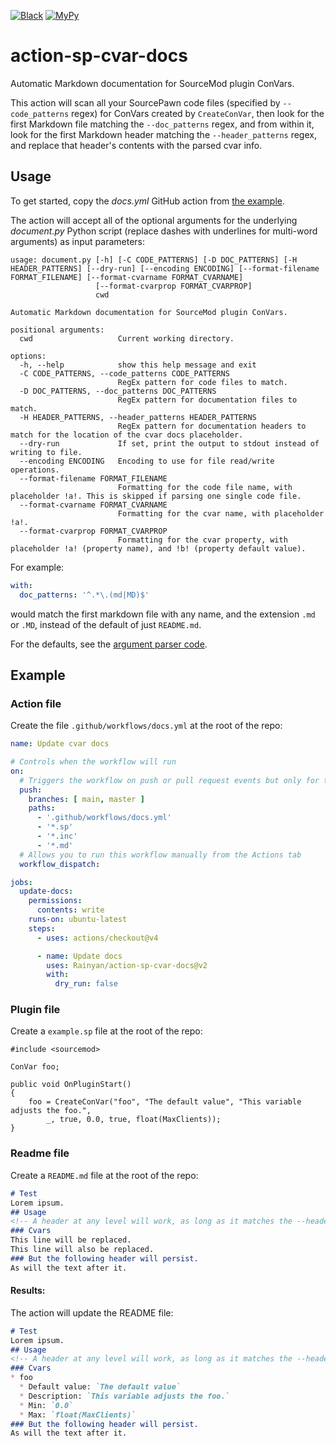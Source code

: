 [![Black](https://github.com/Rainyan/action-sp-cvar-docs/actions/workflows/black.yml/badge.svg)](.github/workflows/black.yml)
[![MyPy](https://github.com/Rainyan/action-sp-cvar-docs/actions/workflows/mypy.yml/badge.svg)](.github/workflows/mypy.yml)

# action-sp-cvar-docs
Automatic Markdown documentation for SourceMod plugin ConVars.

This action will scan all your SourcePawn code files (specified by `--code_patterns` regex) for ConVars created by `CreateConVar`, then look for the first Markdown file matching the `--doc_patterns` regex, and from within it, look for the first Markdown header matching the `--header_patterns` regex, and replace that header's contents with the parsed cvar info.

## Usage
To get started, copy the *docs.yml* GitHub action from [the example](#Example).

The action will accept all of the optional arguments for the underlying *document.py* Python script (replace dashes with underlines for multi-word arguments) as input parameters:
```
usage: document.py [-h] [-C CODE_PATTERNS] [-D DOC_PATTERNS] [-H HEADER_PATTERNS] [--dry-run] [--encoding ENCODING] [--format-filename FORMAT_FILENAME] [--format-cvarname FORMAT_CVARNAME]
                   [--format-cvarprop FORMAT_CVARPROP]
                   cwd

Automatic Markdown documentation for SourceMod plugin ConVars.

positional arguments:
  cwd                   Current working directory.

options:
  -h, --help            show this help message and exit
  -C CODE_PATTERNS, --code_patterns CODE_PATTERNS
                        RegEx pattern for code files to match.
  -D DOC_PATTERNS, --doc_patterns DOC_PATTERNS
                        RegEx pattern for documentation files to match.
  -H HEADER_PATTERNS, --header_patterns HEADER_PATTERNS
                        RegEx pattern for documentation headers to match for the location of the cvar docs placeholder.
  --dry-run             If set, print the output to stdout instead of writing to file.
  --encoding ENCODING   Encoding to use for file read/write operations.
  --format-filename FORMAT_FILENAME
                        Formatting for the code file name, with placeholder !a!. This is skipped if parsing one single code file.
  --format-cvarname FORMAT_CVARNAME
                        Formatting for the cvar name, with placeholder !a!.
  --format-cvarprop FORMAT_CVARPROP
                        Formatting for the cvar property, with placeholder !a! (property name), and !b! (property default value).
```

For example:
```yml
with:
  doc_patterns: '^.*\.(md|MD)$'
```
would match the first markdown file with any name, and the extension `.md` or `.MD`, instead of the default of just `README.md`.

For the defaults, see the [argument parser code](https://github.com/search?q=repo%3ARainyan%2Faction-sp-cvar-docs+ArgumentParser&type=code).


## Example
### Action file
Create the file `.github/workflows/docs.yml` at the root of the repo:
```yml
name: Update cvar docs

# Controls when the workflow will run
on:
  # Triggers the workflow on push or pull request events but only for the main branch
  push:
    branches: [ main, master ]
    paths:
      - '.github/workflows/docs.yml'
      - '*.sp'
      - '*.inc'
      - '*.md'
  # Allows you to run this workflow manually from the Actions tab
  workflow_dispatch:

jobs:
  update-docs:
    permissions:
      contents: write
    runs-on: ubuntu-latest
    steps:
      - uses: actions/checkout@v4

      - name: Update docs
        uses: Rainyan/action-sp-cvar-docs@v2
        with:
          dry_run: false
```

### Plugin file
Create a `example.sp` file at the root of the repo:
```sp
#include <sourcemod>

ConVar foo;

public void OnPluginStart()
{
	foo = CreateConVar("foo", "The default value", "This variable adjusts the foo.",
		_, true, 0.0, true, float(MaxClients));
}
```

### Readme file
Create a `README.md` file at the root of the repo:
```md
# Test
Lorem ipsum.
## Usage
<!-- A header at any level will work, as long as it matches the --header_patterns regex -->
### Cvars
This line will be replaced.
This line will also be replaced.
### But the following header will persist.
As will the text after it.
```

#### Results:
The action will update the README file:
```md
# Test
Lorem ipsum.
## Usage
<!-- A header at any level will work, as long as it matches the --header_patterns regex -->
### Cvars
* foo
  * Default value: `The default value`
  * Description: `This variable adjusts the foo.`
  * Min: `0.0`
  * Max: `float(MaxClients)`
### But the following header will persist.
As will the text after it.
```
